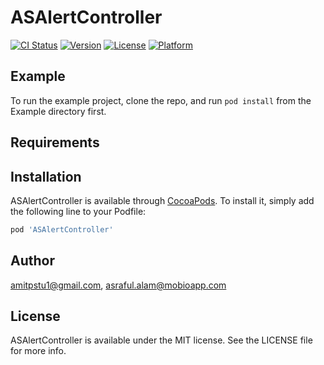 # ASAlertController

[![CI Status](https://img.shields.io/travis/amitpstu1@gmail.com/ASAlertController.svg?style=flat)](https://travis-ci.org/amitpstu1@gmail.com/ASAlertController)
[![Version](https://img.shields.io/cocoapods/v/ASAlertController.svg?style=flat)](https://cocoapods.org/pods/ASAlertController)
[![License](https://img.shields.io/cocoapods/l/ASAlertController.svg?style=flat)](https://cocoapods.org/pods/ASAlertController)
[![Platform](https://img.shields.io/cocoapods/p/ASAlertController.svg?style=flat)](https://cocoapods.org/pods/ASAlertController)

## Example

To run the example project, clone the repo, and run `pod install` from the Example directory first.

## Requirements

## Installation

ASAlertController is available through [CocoaPods](https://cocoapods.org). To install
it, simply add the following line to your Podfile:

```ruby
pod 'ASAlertController'
```

## Author

amitpstu1@gmail.com, asraful.alam@mobioapp.com

## License

ASAlertController is available under the MIT license. See the LICENSE file for more info.
